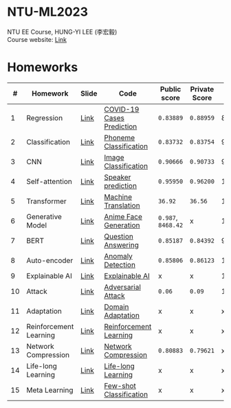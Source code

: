 # NTU-ML2023
NTU EE Course, HUNG-YI LEE (李宏毅)  
Course website: [Link](https://speech.ee.ntu.edu.tw/~hylee/ml/2023-spring.php)

# Homeworks
|#|Homework|Slide|Code|Public score|Private Score|Score|
|-|-|-|-|-|-|-|
|1|Regression|[Link](HW1/HW01.pdf)|[COVID-19 Cases Prediction](HW1/hw1.ipynb)|`0.83889`|`0.88959`|8|
|2|Classification|[Link](HW2/HW02.pdf)|[Phoneme Classification](HW2/ML2023Spring_HW2_2.ipynb)|`0.83732`|`0.83754`|9|
|3|CNN|[Link](HW3/HW03.pdf)|[Image Classification](HW3)|`0.90666`|`0.90733`|9.6|
|4|Self-attention|[Link](HW4/HW04.pdf)|[Speaker prediction](HW4/ML2023_hw04.ipynb)|`0.95950`|`0.96200`|10|
|5|Transformer|[Link](HW5/HW05.pdf)|[Machine Translation](HW5)|`36.92`|`36.56`|10+0.5([report](HW5/ML2023Spring_Bonus_Report.pdf))|
|6|Generative Model|[Link](HW6/HW06.pdf)|[Anime Face Generation](HW6)|`0.987`, `8468.42`|x|10|
|7|BERT|[Link](HW7/HW07.pdf)|[Question Answering](HW7)|`0.85187`|`0.84392`|9.5|
|8|Auto-encoder|[Link](HW8/HW08.pdf)|[Anomaly Detection](HW8/ML2023Spring_HW8.ipynb)|`0.85806`|`0.86123`|10|
|9|Explainable AI|[Link](HW9/HW09.pdf)|[Explainable AI](HW9/HW9_ExplainableAI.ipynb)|x|x|10|
|10|Attack|[Link](HW10/HW10.pdf)|[Adversarial Attack](HW10/ML2023_HW10_sample_code.ipynb)|`0.06`|`0.09`|10|
|11|Adaptation|[Link](HW11/HW11.pdf)|[Domain Adaptation](HW11/hw11_domain_adaptation_en.ipynb)|x|x|x|
|12|Reinforcement Learning|[Link](HW12/HW12.pdf)|[Reinforcement Learning](HW12/ML_2023_hw12_reinforcement_learning.ipynb)|x|x|x|
|13|Network Compression|[Link](HW13/HW13.pdf)|[Network Compression](HW13)|`0.80883`|`0.79621`|x|
|14|Life-long Learning|[Link](HW14/HW14.pdf)|[Life-long Learning](HW14/ml2023_hw14_sample_code.ipynb)|x|x|x|
|15|Meta Learning|[Link](HW15/HW15.pdf)|[Few-shot Classification](HW15/ML2023_HW15_Meta_Learning.ipynb)|x|x|x|
